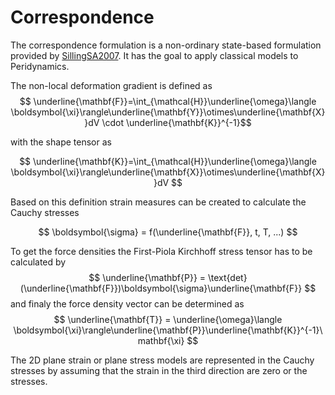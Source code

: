 # Correspondence

The correspondence formulation is a non-ordinary state-based formulation provided by [SillingSA2007](@cite). It has the goal to apply classical models to Peridynamics.

The non-local deformation gradient is defined as
$$ \underline{\mathbf{F}}=\int_{\mathcal{H}}\underline{\omega}\langle \boldsymbol{\xi}\rangle\underline{\mathbf{Y}}\otimes\underline{\mathbf{X}}dV \cdot \underline{\mathbf{K}}^{-1}$$

with the shape tensor as

$$ \underline{\mathbf{K}}=\int_{\mathcal{H}}\underline{\omega}\langle \boldsymbol{\xi}\rangle\underline{\mathbf{X}}\otimes\underline{\mathbf{X}}dV $$

Based on this definition strain measures can be created to calculate the Cauchy stresses

$$ \boldsymbol{\sigma} = f(\underline{\mathbf{F}}, t, T, ...) $$

To get the force densities the First-Piola Kirchhoff stress tensor has to be calculated by
$$ \underline{\mathbf{P}} = \text{det}(\underline{\mathbf{F}})\boldsymbol{\sigma}\underline{\mathbf{F}}  $$
and finaly the force density vector can be determined as 
$$ \underline{\mathbf{T}} = \underline{\omega}\langle \boldsymbol{\xi}\rangle\underline{\mathbf{P}}\underline{\mathbf{K}}^{-1}\mathbf{\xi} $$

The 2D plane strain or plane stress models are represented in the Cauchy stresses by assuming that the strain in the third direction are zero or the stresses.